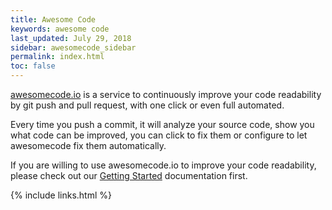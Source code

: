 ```yaml
---
title: Awesome Code
keywords: awesome code
last_updated: July 29, 2018
sidebar: awesomecode_sidebar
permalink: index.html
toc: false
---
```


[awesomecode.io](https://awesomecode.io) is a service to continuously improve your code readability by git push and pull request, with one click or even full automated.

Every time you push a commit, it will analyze your source code, show you what code can be improved, you can click to fix them or configure to let awesomecode fix them automatically.

If you are willing to use awesomecode.io to improve your code readability, please check out our [Getting Started](/overview_getting_started.html) documentation first.

{% include links.html %}
